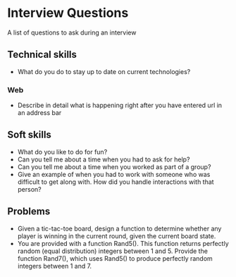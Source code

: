 # Interview Questions
A list of questions to ask during an interview

## Technical skills
- What do you do to stay up to date on current technologies?

### Web
- Describe in detail what is happening right after you have entered url in an address bar


## Soft skills
- What do you like to do for fun?
- Can you tell me about a time when you had to ask for help?
- Can you tell me about a time when you worked as part of a group?
- Give an example of when you had to work with someone who was difficult to get along with. How did you handle interactions with that person?


## Problems
- Given a tic-tac-toe board, design a function to determine whether any player is winning in the current round, given the current board state.
- You are provided with a function Rand5(). This function returns perfectly random (equal distribution) integers between 1 and 5. Provide the function Rand7(), which uses Rand5() to produce perfectly random integers between 1 and 7.

